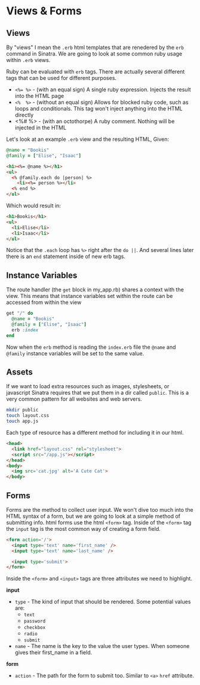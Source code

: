 # Views & Forms

Views
-----

By "views" I mean the `.erb` html templates that are renedered by
the `erb` command in Sinatra. We are going to look at some common
ruby usage within `.erb` views.

Ruby can be evaluated with `erb` tags. There are actually several
different tags that can be used for different purposes.

- `<%= %>` - (with an equal sign) A single ruby expression. Injects the result into the HTML page
- `<%  %>` - (without an equal sign) Allows for blocked ruby code, such as loops and conditionals. This tag won't inject anything into the HTML directly
- <%#  %>  - (with an octothorpe) A ruby comment. Nothing will be injected in the HTML

Let's look at an example `.erb` view and the resulting HTML, Given:
```ruby
@name = "Bookis"
@family = ["Elise", "Isaac"]
```

```html
<h1><%= @name %></h1>
<ul>
  <% @family.each do |person| %>
    <li><%= person %></li>
  <% end %>
</ul>
```

Which would result in:

```html
<h1>Bookis</h1>
<ul>
  <li>Elise</li>
  <li>Isaac</li>
</ul>
```

Notice that the `.each` loop has `%>` right after the `do ||`. And several lines later there is an `end` statement inside of new erb tags.

Instance Variables
------------------

The route handler (the `get` block in my_app.rb) shares a context with the view. This means that instance variables set within the route can be accessed from within the view

```ruby
get "/" do
  @name = "Bookis"
  @family = ["Elise", "Isaac"]
  erb :index
end
```

Now when the `erb` method is reading the `index.erb` file the `@name` and `@family` instance variables will be set to the same value.

Assets
------

If we want to load extra resources such as images, stylesheets, or javascript Sinatra requires that we put them in a dir called `public`. This is a very common pattern for all websites and web servers.

```bash
mkdir public
touch layout.css
touch app.js
```
Each type of resource has a different method for including it in our html.

```html
<head>
  <link href="layout.css" rel="stylesheet">
  <script src="/app.js"></script>
</head>
<body>
  <img src='cat.jpg' alt='A Cute Cat'>
</body>
```

Forms
-----

Forms are the method to collect user input. We won't dive too much into the HTML syntax of a form, but we are going to look at a simple method of submitting info.
html forms use the html `<form>` tag. Inside of the `<form>` tag the `input` tag is the most common way of creating a form field.

```html
<form action='/'>
  <input type='text' name='first_name' />
  <input type='text' name='last_name' />

  <input type='submit'>
</form>
```

Inside the `<form>` and `<input>` tags are three attributes we need to highlight.

**input**

- `type` - The kind of input that should be rendered. Some potential values are:
    - `text`
    - `password`
    - `checkbox`
    - `radio`
    - `submit`
- `name` - The name is the key to the value the user types. When someone gives their first_name in a field.

**form**

- `action` - The path for the form to submit too. Similar to `<a>` `href` attribute.
